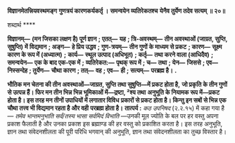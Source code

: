 **विज्ञानमेतत्त्रियवस्थमङ्ग** **गुणत्रयं कारणकर्यकर्तृ ।** **समन्वयेन व्यतिरेकतश्च** **येनैव तुर्येण तदेव सत्यम् ॥ २०॥** 

शब्दार्थ **** 

**विज्ञानम्—** **(मन जिसका लक्षण है) पूर्ण ज्ञान** **; एतत्—** **यह** **; त्रि-अवस्थम्—** **तीन अवस्थाओं (जाग्रत, सुप्ति, सुषुप्ति) में** **विद्यमान** **; अङ्ग—** **हे प्रिय उद्धव** **; गुण-त्रयम्—** **तीन गुणों के माध्यम से प्रकट** **; कारण—** **सूक्ष्म कारण के रूप में (अध्यात्म)** **;** **कार्य—** **स्थूल उत्पाद (अधिभूत)** **; कर्तृ—** **तथा करने वाला (आधिदैव)** **; समन्वयेन—** **एक के बाद एक-एक में** **; व्यतिरेकत:—** **पृथक् रूप में** **; च—** **तथा** **; येन—** **जिससे** **; एव—** **निस्सन्देह** **; तुर्येण—** **चौथा कारण** **; तत्—** **वह** **; एव—** **ही** **; सत्यम्—** **परब्रह्म है।** **.** 

**भौतिक मन चेतना की तीन अवस्थाओं—जाग्रत, सुप्ति तथा सुषुप्ति—में प्रकट होता है,** **जो प्रकृति के तीन गुणों से उत्पन्न हैं। फिर मन तीन भिन्न भिन्न भूमिकाओं में—द्रष्टा, ²श्य तथा** **अनुभूति के नियामक रूप में—प्रकट होता है। इस तरह मन तीनों उपाधियों में लगातार विविध** **प्रकारों से प्रकट होता है। किन्तु इन सबों से भिन्न एक चौथा तत्त्व भी विद्यमान रहता है और वही** **परब्रह्म होता है।** **तात्पर्य :** *कठ उपनिषद* (२.२.१५) में कहा गया है— *तमेव भान्तमनुभाति सर्वं/तस्य भासा सर्वमिदं* *विभाति* —उनकी मूल ज्योति के बल पर हर वस्तु अपना प्रकाश फैलाती है और उनका प्रकाश इस ब्रह्माण्ड की हर वस्तु को प्रकाशित करता है। इस तरह अनुभूति, ज्ञान तथा संवेदनशीलता की पूरी परिधि भगवान् की अनुभूति, ज्ञान तथा संवेदनशीलता का तुच्छ विस्तार है।  